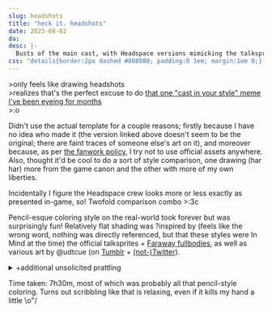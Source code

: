 ```yaml
---
slug: headshots
title: "heck it. headshots"
date: 2023-08-02
da: 
desc: |-
  Busts of the main cast, with Headspace versions mimicking the talksprites in small squares next to larger, older versions.
css: "details{border:2px dashed #808080; padding:0 1em; margin:1em 0;} summary{margin:.5em 0;} details ul{margin-top:-.5em;}"
---
```

\>only feels like drawing headshots  
\>realizes that's the perfect excuse to do [that one "cast in your style" meme I've been eyeing for months](https://web.archive.org/web/20230711155453/https://nitter.net/heyitspegkat/status/1638785959452897282)  
\>:o

Didn't use the actual template for a couple reasons; firstly because I have no idea who made it (the version linked above doesn't seem to be the original; there are faint traces of someone else's art on it), and moreover because, as per [the fanwork policy](https://www.omori-game.com/en/updates), I try not to use official assets anywhere. Also, thought it'd be cool to do a sort of style comparison, one drawing (har har) more from the game canon and the other with more of my own liberties.

Incidentally I figure the Headspace crew looks more or less exactly as presented in-game, so! Twofold comparison combo >:3c

Pencil-esque coloring style on the real-world took forever but was surprisingly fun! Relatively flat shading was ?inspired by (feels like the wrong word, nothing was directly referenced, but that these styles were In Mind at the time) the official talksprites + [Faraway fullbodies](https://web.archive.org/web/20230711154528/https://nitter.net/pic/orig/media%2FFWj7cDDVsAEVU4l.jpg), as well as various art by @udtcue (on [Tumblr](https://www.tumblr.com/udtcue/) + [(not-)Twitter](https://nitter.net/udtcue)).

<details markdown="1"><summary>+additional unsolicited prattling</summary>
It's kind of funny to me that I started drawing this crew all like "hmm, what do I do about art style," and now fast-forward over half a year later (?!!? *wth,* btw) and I think what it boils down to is
- basically just my normal style (whatever it is at this point), but
- marginally less detailed eye shapes (usually just the top line unless expression calls for lower creases,
- the filled-in-iris + white pupil thing, and
- simplified inner ear & nose lines.

I like the neck-shadow but don't tend to fill it in lineart-wise, and RIP to the blush-lines but they never caught on with me :V

Anyway at some point I might put together some compilation of how I've drawn the crew over time, both to see how much they've changed from early sketches and because I've probably experimented stylistically with them more than any characters before?? I think a big part of that is because, even though I am a stickler for not having sameface, the fact that the <i class="omo">Omori</i> crew *is* canonically pretty samey means I feel like I can take a lot more liberties with simplification, eliminating detail, etc.

That said, some character-specific notes because why not:
- Sunny and Mari *have* to be round to me. Theoretically they have the same eye and nose shapes, although I'm not sure how obvious that is when everything's so simple. Also, Sunny deserves to have a lil hair scruff; it's less pronounced on Omori, if existent at all.
- Theoretically Kel's face shape is somewhere between a rectangle and an oval, but in practice it usually just looks round. Which I am a-OK with tbh; it wasn't a striiictly intended similarity, but this way it kinda looks more like Mari, and something something he tried to take her role of looking on the bright side and all that. Mostly this is what happens when I have Very Particular Minute Differences in my head, but then the characters *with* those differences don't get drawn together very much.
- Hero, meanwhile, I am still not sure whether to make sharp or not. The pointy chin is [Important](https://www.omocat-blog.com/post/187082763815/a-big-mess-honestly-2015), though.
- Aubrey and Basil were also not strictly *intended* to look similar, but I did coincidentally give them sharper features and relatively circular faces so ¯\\\_(ツ)_/¯. Basil's supposed to have a sharper jawline but it got covered by the hair-sideburn-things here.
- If you noticed the not-Headspace Mari is still not the "real" Mari (grayscale being the giveaway, but also in the prominent neck-shadow, blush lines, and (if you squint) the thicker/softer brush that the Headspace headshots use), GG! If <i class="omo">Omori</i> was adapted into some other medium and there was a marked stylistic difference between Headspace and the real world, I'd picture spirit-Mari as somewhere between: more real than the ballpoint purple friends, but not quite the "real" her, either....
</details>

Time taken: 7h30m, most of which was probably all that pencil-style coloring. Turns out scribbling like that is relaxing, even if it kills my hand a little \o\"/